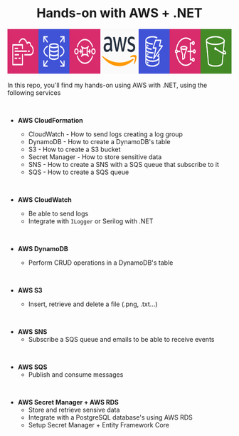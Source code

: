 <h1 style="text-align:center">Hands-on with AWS + .NET</h1>
<img src="aws-services.svg" width="100%" height="100px" />

In this repo, you'll find my hands-on using AWS with .NET, using the following services

<br />

-   **AWS CloudFormation**

    -   CloudWatch - How to send logs creating a log group
    -   DynamoDB - How to create a DynamoDB's table
    -   S3 - How to create a S3 bucket
    -   Secret Manager - How to store sensitive data
    -   SNS - How to create a SNS with a SQS queue that subscribe to it
    -   SQS - How to create a SQS queue

<br />

-   **AWS CloudWatch**

    -   Be able to send logs
    -   Integrate with `ILogger` or Serilog with .NET

<br />

-   **AWS DynamoDB**

    -   Perform CRUD operations in a DynamoDB's table

<br />

-   **AWS S3**

    -   Insert, retrieve and delete a file (.png, .txt...)

<br />

-   **AWS SNS**
    -   Subscribe a SQS queue and emails to be able to receive events

<br />

-   **AWS SQS**
    -   Publish and consume messages

<br />

-   **AWS Secret Manager + AWS RDS**
    -   Store and retrieve sensive data
    -   Integrate with a PostgreSQL database's using AWS RDS
    -   Setup Secret Manager + Entity Framework Core
